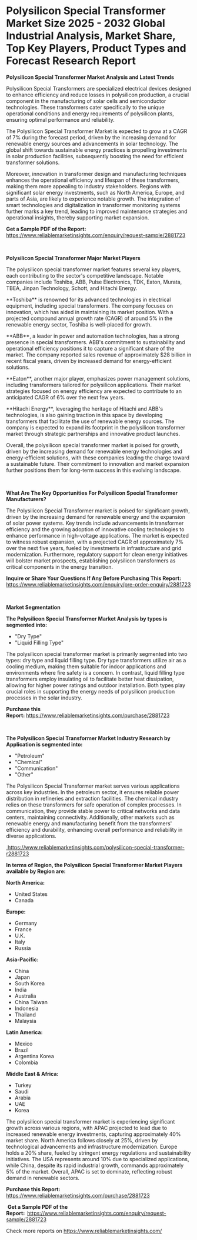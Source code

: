 <p><h1>Polysilicon Special Transformer Market Size 2025 - 2032 Global Industrial Analysis, Market Share, Top Key Players, Product Types and Forecast Research Report</h1></p><p><strong>Polysilicon Special Transformer Market Analysis and Latest Trends</strong></p>
<p><p>Polysilicon Special Transformers are specialized electrical devices designed to enhance efficiency and reduce losses in polysilicon production, a crucial component in the manufacturing of solar cells and semiconductor technologies. These transformers cater specifically to the unique operational conditions and energy requirements of polysilicon plants, ensuring optimal performance and reliability.</p><p>The Polysilicon Special Transformer Market is expected to grow at a CAGR of 7% during the forecast period, driven by the increasing demand for renewable energy sources and advancements in solar technology. The global shift towards sustainable energy practices is propelling investments in solar production facilities, subsequently boosting the need for efficient transformer solutions. </p><p>Moreover, innovation in transformer design and manufacturing techniques enhances the operational efficiency and lifespan of these transformers, making them more appealing to industry stakeholders. Regions with significant solar energy investments, such as North America, Europe, and parts of Asia, are likely to experience notable growth. The integration of smart technologies and digitalization in transformer monitoring systems further marks a key trend, leading to improved maintenance strategies and operational insights, thereby supporting market expansion.</p></p>
<p><strong>Get a Sample PDF of the Report:&nbsp;</strong> <a href="https://www.reliablemarketinsights.com/enquiry/request-sample/2881723?utm_campaign=2183&utm_medium=2&utm_source=Github&utm_content=ia&utm_term=12032025&utm_id=polysilicon-special-transformer">https://www.reliablemarketinsights.com/enquiry/request-sample/2881723</a></p>
<p>&nbsp;</p>
<p><strong>Polysilicon Special Transformer Major Market Players</strong></p>
<p><p>The polysilicon special transformer market features several key players, each contributing to the sector's competitive landscape. Notable companies include Toshiba, ABB, Pulse Electronics, TDK, Eaton, Murata, TBEA, Jinpan Technology, Schott, and Hitachi Energy.</p><p>**Toshiba** is renowned for its advanced technologies in electrical equipment, including special transformers. The company focuses on innovation, which has aided in maintaining its market position. With a projected compound annual growth rate (CAGR) of around 5% in the renewable energy sector, Toshiba is well-placed for growth.</p><p>**ABB**, a leader in power and automation technologies, has a strong presence in special transformers. ABB's commitment to sustainability and operational efficiency positions it to capture a significant share of the market. The company reported sales revenue of approximately $28 billion in recent fiscal years, driven by increased demand for energy-efficient solutions.</p><p>**Eaton**, another major player, emphasizes power management solutions, including transformers tailored for polysilicon applications. Their market strategies focused on energy efficiency are expected to contribute to an anticipated CAGR of 6% over the next few years.</p><p>**Hitachi Energy**, leveraging the heritage of Hitachi and ABB's technologies, is also gaining traction in this space by developing transformers that facilitate the use of renewable energy sources. The company is expected to expand its footprint in the polysilicon transformer market through strategic partnerships and innovative product launches.</p><p>Overall, the polysilicon special transformer market is poised for growth, driven by the increasing demand for renewable energy technologies and energy-efficient solutions, with these companies leading the charge toward a sustainable future. Their commitment to innovation and market expansion further positions them for long-term success in this evolving landscape.</p></p>
<p>&nbsp;</p>
<p><strong>What Are The Key Opportunities For Polysilicon Special Transformer Manufacturers?</strong></p>
<p><p>The Polysilicon Special Transformer market is poised for significant growth, driven by the increasing demand for renewable energy and the expansion of solar power systems. Key trends include advancements in transformer efficiency and the growing adoption of innovative cooling technologies to enhance performance in high-voltage applications. The market is expected to witness robust expansion, with a projected CAGR of approximately 7% over the next five years, fueled by investments in infrastructure and grid modernization. Furthermore, regulatory support for clean energy initiatives will bolster market prospects, establishing polysilicon transformers as critical components in the energy transition.</p></p>
<p><strong>Inquire or Share Your Questions If Any Before Purchasing This Report:</strong> <a href="https://www.reliablemarketinsights.com/enquiry/pre-order-enquiry/2881723?utm_campaign=2183&utm_medium=2&utm_source=Github&utm_content=ia&utm_term=12032025&utm_id=polysilicon-special-transformer">https://www.reliablemarketinsights.com/enquiry/pre-order-enquiry/2881723</a></p>
<p>&nbsp;</p>
<p><strong>Market Segmentation</strong></p>
<p><strong>The Polysilicon Special Transformer Market Analysis by types is segmented into:</strong></p>
<p><ul><li>"Dry Type"</li><li>"Liquid Filling Type"</li></ul></p>
<p><p>The polysilicon special transformer market is primarily segmented into two types: dry type and liquid filling type. Dry type transformers utilize air as a cooling medium, making them suitable for indoor applications and environments where fire safety is a concern. In contrast, liquid filling type transformers employ insulating oil to facilitate better heat dissipation, allowing for higher power ratings and outdoor installation. Both types play crucial roles in supporting the energy needs of polysilicon production processes in the solar industry.</p></p>
<p><strong>Purchase this Report:&nbsp;</strong><a href="https://www.reliablemarketinsights.com/purchase/2881723?utm_campaign=2183&utm_medium=2&utm_source=Github&utm_content=ia&utm_term=12032025&utm_id=polysilicon-special-transformer">https://www.reliablemarketinsights.com/purchase/2881723</a></p>
<p>&nbsp;</p>
<p><strong>The Polysilicon Special Transformer Market Industry Research by Application is segmented into:</strong></p>
<p><ul><li>"Petroleum"</li><li>"Chemical"</li><li>"Communication"</li><li>"Other"</li></ul></p>
<p><p>The Polysilicon Special Transformer market serves various applications across key industries. In the petroleum sector, it ensures reliable power distribution in refineries and extraction facilities. The chemical industry relies on these transformers for safe operation of complex processes. In communication, they provide stable power to critical networks and data centers, maintaining connectivity. Additionally, other markets such as renewable energy and manufacturing benefit from the transformers' efficiency and durability, enhancing overall performance and reliability in diverse applications.</p></p>
<p><a href="https://www.reliablemarketinsights.com/polysilicon-special-transformer-r2881723?utm_campaign=2183&utm_medium=2&utm_source=Github&utm_content=ia&utm_term=12032025&utm_id=polysilicon-special-transformer">&nbsp;https://www.reliablemarketinsights.com/polysilicon-special-transformer-r2881723</a></p>
<p><strong>In terms of Region, the Polysilicon Special Transformer Market Players available by Region are:</strong></p>
<p>
    <p> <strong> North America: </strong>
        <ul>
            <li>United States</li>
            <li>Canada</li>
        </ul>
        </p> 
    <p> <strong> Europe: </strong>
        <ul>
            <li>Germany</li>
            <li>France</li>
            <li>U.K.</li>
            <li>Italy</li>
            <li>Russia</li>
        </ul>
        </p> 
    <p> <strong> Asia-Pacific: </strong>
        <ul>
            <li>China</li>
            <li>Japan</li>
            <li>South Korea</li>
            <li>India</li>
            <li>Australia</li>
            <li>China Taiwan</li>
            <li>Indonesia</li>
            <li>Thailand</li>
            <li>Malaysia</li>
        </ul>
        </p> 
    <p> <strong> Latin America: </strong>
        <ul>
            <li>Mexico</li>
            <li>Brazil</li>
            <li>Argentina Korea</li>
            <li>Colombia</li>
        </ul>
        </p> 
    <p> <strong> Middle East & Africa: </strong>
        <ul>
            <li>Turkey</li>
            <li>Saudi</li>
            <li>Arabia</li>
            <li>UAE</li>
            <li>Korea</li>
        </ul>
    </p>
    </p>
<p><p>The polysilicon special transformer market is experiencing significant growth across various regions, with APAC projected to lead due to increased renewable energy investments, capturing approximately 40% market share. North America follows closely at 25%, driven by technological advancements and infrastructure modernization. Europe holds a 20% share, fueled by stringent energy regulations and sustainability initiatives. The USA represents around 10% due to specialized applications, while China, despite its rapid industrial growth, commands approximately 5% of the market. Overall, APAC is set to dominate, reflecting robust demand in renewable sectors.</p></p>
<p><strong>Purchase this Report: </strong><a href="https://www.reliablemarketinsights.com/purchase/2881723?utm_campaign=2183&utm_medium=2&utm_source=Github&utm_content=ia&utm_term=12032025&utm_id=polysilicon-special-transformer">https://www.reliablemarketinsights.com/purchase/2881723</a></p>
<p>&nbsp;<strong>Get a Sample PDF of the Report:&nbsp;&nbsp;</strong><a href="https://www.reliablemarketinsights.com/enquiry/request-sample/2881723?utm_campaign=2183&utm_medium=2&utm_source=Github&utm_content=ia&utm_term=12032025&utm_id=polysilicon-special-transformer">https://www.reliablemarketinsights.com/enquiry/request-sample/2881723</a></p>
<p><strong></strong></p>
<p>Check more reports on <a href="https://www.reliablemarketinsights.com/?utm_campaign=2183&utm_medium=2&utm_source=Github&utm_content=ia&utm_term=12032025&utm_id=polysilicon-special-transformer">https://www.reliablemarketinsights.com/</a></p>